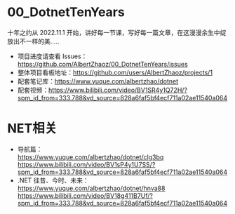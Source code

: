 # 00_DotnetTenYears
十年之约从 2022.11.1 开始，讲好每一节课，写好每一篇文章，在这漫漫余生中绽放出不一样的美.....

- 项目进度请查看 Issues：https://github.com/AlbertZhaoz/00_DotnetTenYears/issues
- 整体项目看板地址：https://github.com/users/AlbertZhaoz/projects/1
- 配套笔记库：https://www.yuque.com/albertzhao/dotnet
- 配套视频：https://www.bilibili.com/video/BV1SR4y1Q72H/?spm_id_from=333.788&vd_source=828a6faf5bf4ecf711a02ae11540a064

# NET相关
- 导航篇：     
https://www.yuque.com/albertzhao/dotnet/clg3bq   
https://www.bilibili.com/video/BV1sP4y1U7SS/?spm_id_from=333.788&vd_source=828a6faf5bf4ecf711a02ae11540a064   
- .NET 往昔、今时、未来：      
https://www.yuque.com/albertzhao/dotnet/hnva88    
https://www.bilibili.com/video/BV18g411B7Uf/?spm_id_from=333.788&vd_source=828a6faf5bf4ecf711a02ae11540a064   
